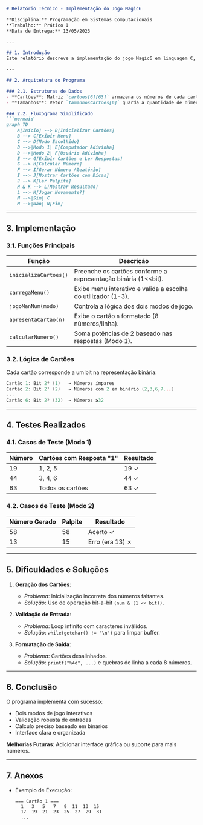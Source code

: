 ```markdown
# Relatório Técnico - Implementação do Jogo Magic6

**Disciplina:** Programação em Sistemas Computacionais  
**Trabalho:** Prático I  
**Data de Entrega:** 13/05/2023  

---

## 1. Introdução
Este relatório descreve a implementação do jogo Magic6 em linguagem C, conforme os requisitos especificados. O jogo baseia-se na representação binária de números entre 1 e 63, utilizando 6 cartões para adivinhar o número pensado pelo utilizador ou pelo computador.

---

## 2. Arquitetura do Programa

### 2.1. Estruturas de Dados
- **Cartões**: Matriz `cartoes[6][63]` armazena os números de cada cartão.
- **Tamanhos**: Vetor `tamanhosCartoes[6]` guarda a quantidade de números em cada cartão.

### 2.2. Fluxograma Simplificado
```mermaid
graph TD
    A[Início] --> B[Inicializar Cartões]
    B --> C[Exibir Menu]
    C --> D{Modo Escolhido}
    D -->|Modo 1| E[Computador Adivinha]
    D -->|Modo 2| F[Usuário Adivinha]
    E --> G[Exibir Cartões e Ler Respostas]
    G --> H[Calcular Número]
    F --> I[Gerar Número Aleatório]
    I --> J[Mostrar Cartões com Dicas]
    J --> K[Ler Palpite]
    H & K --> L[Mostrar Resultado]
    L --> M[Jogar Novamente?]
    M -->|Sim| C
    M -->|Não| N[Fim]
```

---

## 3. Implementação

### 3.1. Funções Principais

| Função               | Descrição                                                                 |
|----------------------|---------------------------------------------------------------------------|
| `inicializaCartoes()` | Preenche os cartões conforme a representação binária (1<<bit).           |
| `carregaMenu()`       | Exibe menu interativo e valida a escolha do utilizador (1-3).            |
| `jogoManNum(modo)`    | Controla a lógica dos dois modos de jogo.                                |
| `apresentaCartao(n)`  | Exibe o cartão `n` formatado (8 números/linha).                          |
| `calcularNumero()`    | Soma potências de 2 baseado nas respostas (Modo 1).                      |

### 3.2. Lógica de Cartões
Cada cartão corresponde a um bit na representação binária:
```c
Cartão 1: Bit 2⁰ (1)   → Números ímpares
Cartão 2: Bit 2¹ (2)   → Números com 2 em binário (2,3,6,7...)
...
Cartão 6: Bit 2⁵ (32)  → Números ≥32
```

---

## 4. Testes Realizados

### 4.1. Casos de Teste (Modo 1)
| Número | Cartões com Resposta "1"  | Resultado |
|--------|---------------------------|-----------|
| 19     | 1, 2, 5                   | 19 ✓      |
| 44     | 3, 4, 6                   | 44 ✓      |
| 63     | Todos os cartões          | 63 ✓      |

### 4.2. Casos de Teste (Modo 2)
| Número Gerado | Palpite | Resultado        |
|---------------|---------|------------------|
| 58            | 58      | Acerto ✓         |
| 13            | 15      | Erro (era 13) ✗  |

---

## 5. Dificuldades e Soluções

1. **Geração dos Cartões**:
   - *Problema*: Inicialização incorreta dos números faltantes.
   - *Solução*: Uso de operação bit-a-bit `(num & (1 << bit))`.

2. **Validação de Entrada**:
   - *Problema*: Loop infinito com caracteres inválidos.
   - *Solução*: `while(getchar() != '\n')` para limpar buffer.

3. **Formatação de Saída**:
   - *Problema*: Cartões desalinhados.
   - *Solução*: `printf("%4d", ...)` e quebras de linha a cada 8 números.

---

## 6. Conclusão
O programa implementa com sucesso:
- Dois modos de jogo interativos
- Validação robusta de entradas
- Cálculo preciso baseado em binários
- Interface clara e organizada

**Melhorias Futuras**: Adicionar interface gráfica ou suporte para mais números.

---

## 7. Anexos


- Exemplo de Execução:
  ```
  === Cartão 1 ===
    1   3   5   7   9  11  13  15
    17  19  21  23  25  27  29  31
    ...
  ```
```